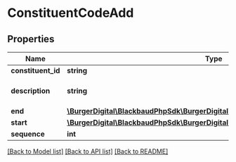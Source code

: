 # ConstituentCodeAdd

## Properties
Name | Type | Description | Notes
------------ | ------------- | ------------- | -------------
**constituent_id** | **string** | The immutable system record ID of the constituent associated with the constituent code. | 
**description** | **string** | The description of the constituent code. Available values are the entries in the &lt;a href&#x3D;\&quot;https://developer.sky.blackbaud.com/docs/services/56b76470069a0509c8f1c5b3/operations/ListConstituentCodeTypes\&quot;&gt;&lt;b&gt;Constituent Codes&lt;/b&gt;&lt;/a&gt; table. | 
**end** | [**\BurgerDigital\BlackbaudPhpSdk\BurgerDigital\BlackbaudPhpSdk\Models\FuzzyDate**](FuzzyDate.md) |  | [optional] 
**start** | [**\BurgerDigital\BlackbaudPhpSdk\BurgerDigital\BlackbaudPhpSdk\Models\FuzzyDate**](FuzzyDate.md) |  | [optional] 
**sequence** | **int** | The sequence of the constituent code. | [optional] 

[[Back to Model list]](../../README.md#documentation-for-models) [[Back to API list]](../../README.md#documentation-for-api-endpoints) [[Back to README]](../../README.md)

